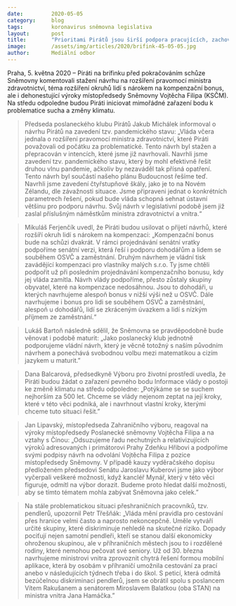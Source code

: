 ```yaml
---
date:         2020-05-05
category:     blog
tags:         koronavirus sněmovna legislativa
layout:       post
title:        "Prioritami Pirátů jsou širší podpora pracujících, zachování možnosti volby předmětů u maturity či smysluplná opatření pro řešení dopadů pandemie"
image:        /assets/img/articles/2020/brifink-45-05-05.jpg
author:       Mediální odbor
--- 
```




Praha, 5. května 2020 – Piráti na brífinku před pokračováním schůze Sněmovny komentovali stažení návrhu na rozšíření pravomocí ministra zdravotnictví, téma rozšíření okruhů lidí s nárokem na kompenzační bonus, ale i dehonestující výroky místopředsedy Sněmovny Vojtěcha Filipa (KSČM). Na středu odpoledne budou Piráti iniciovat mimořádné zařazení bodu k problematice sucha a změny klimatu.

> Předseda poslaneckého klubu Pirátů Jakub Michálek informoval o návrhu Pirátů na zavedení tzv. pandemického stavu: „Vláda včera jednala o rozšíření pravomocí ministra zdravotnictví, které Piráti považovali od počátku za problematické. Tento návrh byl stažen a přepracován v intencích, které jsme již navrhovali. Navrhli jsme zavedení tzv. pandemického stavu, který by mohl efektivně řešit druhou vlnu pandemie, ačkoliv by nezaváděl tak přísná opatření. Tento návrh byl součástí našeho plánu Budoucnost řešíme teď. Navrhli jsme zavedení čtyřstupňové škály, jako je to na Novém Zélandu, dle závažnosti situace. Jsme připraveni jednat o konkrétních parametrech řešení, pokud bude vláda schopná sehnat ústavní většinu pro podporu návrhu. Svůj návrh v legislativní podobě jsem již zaslal příslušným náměstkům ministra zdravotnictví a vnitra.“

> Mikuláš Ferjenčík uvedl, že Piráti budou usilovat o přijetí návrhů, které rozšíří okruh lidí s nárokem na kompenzaci: „Kompenzační bonus bude na schůzi dvakrát. V rámci projednávání senátní vratky podpoříme senátní verzi, která řeší i podporu dohodářům a lidem se souběhem OSVČ a zaměstnání. Druhým návrhem je vládní tisk zavádějící kompenzaci pro vlastníky malých s.r.o. Ty jsme chtěli podpořit už při posledním projednávání kompenzačního bonusu, kdy jej vláda zamítla. Návrh vlády podpoříme, přesto zůstaly skupiny obyvatel, které na kompenzace nedosáhnou. Jsou to dohodáři, u kterých navrhujeme alespoň bonus v nižší výši než u OSVČ. Dále navrhujeme i bonus pro lidi se souběhem OSVČ a zaměstnání, alespoň u dohodářů, lidí se zkráceným úvazkem a lidí s nízkým příjmem ze zaměstnání.“

> Lukáš Bartoň následně sdělil, že Sněmovna se pravděpodobně bude věnovat i podobě maturit: „Jako poslanecký klub jednotně podporujeme vládní návrh, který je věcně totožný s naším původním návrhem a ponechává svobodnou volbu mezi matematikou a cizím jazykem u maturit.” 

> Dana Balcarová, předsedkyně Výboru pro životní prostředí uvedla, že Piráti budou žádat o zařazení pevného bodu Informace vlády o postoji ke změně klimatu na středu odpoledne: „Potýkáme se se suchem nejhorším za 500 let. Chceme se vlády nejenom zeptat na její kroky, které v této věci podniká, ale i navrhnout vlastní kroky, kterými chceme tuto situaci řešit.” 

> Jan Lipavský, místopředseda Zahraničního výboru, reagoval na výroky místopředsedy Poslanecké sněmovny Vojtěcha Filipa a na vztahy s Čínou: „Odsuzujeme řadu nechutných a relativizujících výroků adresovaných i primátorovi Prahy Zdeňku Hřibovi a podpoříme svými podpisy návrh na odvolání Vojtěcha Filipa z pozice místopředsedy Sněmovny. V případě kauzy vyděračského dopisu předloženém předsedovi Senátu Jaroslavu Kuberovi jsme jako výbor vyčerpali veškeré možnosti, když kancléř Mynář, který v této věci figuruje, odmítl na výbor dorazit. Budeme proto hledat další možnosti, aby se tímto tématem mohla zabývat Sněmovna jako celek.”

> Na stále problematickou situaci přeshraničních pracovníků, tzv. pendlerů, upozornil Petr Třešňák: „Vláda mění pravidla pro cestování přes hranice velmi často a naprosto nekoncepčně. Uměle vytváří určité skupiny, které diskriminuje nehledě na skutečné riziko. Dopady pociťují nejen samotní pendleři, kteří se stanou další ekonomicky ohroženou skupinou, ale v příhraničních městech jsou to i rozdělené rodiny, které nemohou pečovat své seniory. Už od 30. března navrhujeme ministrovi vnitra zprovoznit chytrá řešení formou mobilní aplikace, která by osobám v příhraničí umožnila cestování za prací anebo v následujících týdnech třeba i do škol. S peticí, která odmítá bezúčelnou diskriminaci pendlerů, jsem se obrátil spolu s poslancem Vítem Rakušanem a senátorem Miroslavem Balatkou (oba STAN) na ministra vnitra Jana Hamáčka.”
